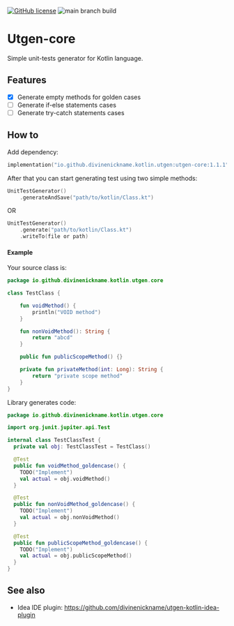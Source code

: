 [![GitHub license](https://img.shields.io/badge/license-Apache%20License%202.0-blue.svg?style=flat)](https://www.apache.org/licenses/LICENSE-2.0)
![main branch build](https://github.com/divinenickname/utgen-kotlin-core/actions/workflows/mainbranch-build.yml/badge.svg)

# Utgen-core
Simple unit-tests generator for Kotlin language.

## Features
- [x] Generate empty methods for golden cases
- [ ] Generate if-else statements cases
- [ ] Generate try-catch statements cases

## How to
Add dependency:
```kotlin
implementation("io.github.divinenickname.kotlin.utgen:utgen-core:1.1.1")
```

After that you can start generating test using two simple methods:
```kotlin
UnitTestGenerator()
    .generateAndSave("path/to/kotlin/Class.kt")
```

OR
```kotlin
UnitTestGenerator()
    .generate("path/to/kotlin/Class.kt")
    .writeTo(file or path)
```

#### Example
Your source class is:
```kotlin
package io.github.divinenickname.kotlin.utgen.core

class TestClass {

    fun voidMethod() {
        println("VOID method")
    }

    fun nonVoidMethod(): String {
        return "abcd"
    }

    public fun publicScopeMethod() {}

    private fun privateMethod(int: Long): String {
        return "private scope method"
    }
}
```

Library generates code:
```kotlin
package io.github.divinenickname.kotlin.utgen.core

import org.junit.jupiter.api.Test

internal class TestClassTest {
  private val obj: TestClassTest = TestClass()

  @Test
  public fun voidMethod_goldencase() {
    TODO("Implement")
    val actual = obj.voidMethod()
  }

  @Test
  public fun nonVoidMethod_goldencase() {
    TODO("Implement")
    val actual = obj.nonVoidMethod()
  }

  @Test
  public fun publicScopeMethod_goldencase() {
    TODO("Implement")
    val actual = obj.publicScopeMethod()
  }
}
```

## See also
- Idea IDE plugin: https://github.com/divinenickname/utgen-kotlin-idea-plugin
